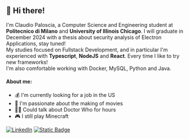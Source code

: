 ## 👋 Hi there!
I'm Claudio Paloscia, a Computer Science and Engineering student at **Politecnico di Milano** and **University of Illinois Chicago**. I will graduate in December 2024 with a thesis about security analysis of Electron Applications, stay tuned!<br/>
My studies focused on Fullstack Development, and in particular I'm experienced with **Typescript**, **NodeJS** and **React**. Every time I like to try new frameworks!<br/>
I'm also comfortable working with Docker, MySQL, Python and Java.

#### About me:
- 💰 I'm currently looking for a job in the US
- 🎥 I'm passionate about the making of movies
- 🧑‍🚀 Could talk about Doctor Who for hours
- 🎮 I still play Minecraft

[![LinkedIn](https://img.shields.io/badge/-LinkedIn-blue?style=flat&logo=Linkedin&logoColor=white)](https://www.linkedin.com/in/claudio-paloscia)
[![Static Badge](https://img.shields.io/badge/Portfolio-darkslateblue)](https://paloscia.com)
